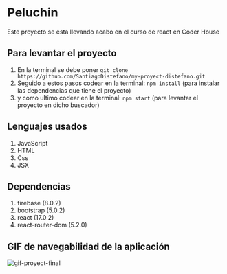 
# Peluchin

Este proyecto se esta llevando acabo en el curso de react en Coder House

## Para levantar el proyecto

1. En la terminal se debe poner `git clone https://github.com/SantiagoDistefano/my-proyect-distefano.git`
3. Seguido a estos pasos codear en la terminal: `npm install` (para instalar las dependencias que tiene el proyecto)
4. y como ultimo codear en la terminal: `npm start` (para levantar el proyecto en dicho buscador)

## Lenguajes usados

1. JavaScript
2. HTML
3. Css
4. JSX


## Dependencias

1. firebase (8.0.2)
2. bootstrap (5.0.2)
3. react (17.0.2)
4. react-router-dom (5.2.0)

## GIF de navegabilidad de la aplicación

![gif-proyect-final](https://user-images.githubusercontent.com/84357398/127789572-9575adcb-5f05-433c-b478-bbc9f7aa4bfd.gif)
